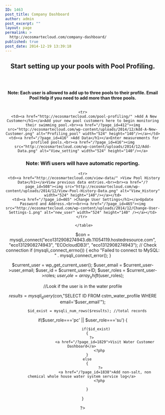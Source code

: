 ```yaml
---
ID: 1463
post_title: Company Dashboard
author: admin
post_excerpt: ""
layout: page
permalink: >
  http://ecosmartecloud.com/company-dashboard/
published: true
post_date: 2014-12-19 13:39:18
---
```

<head>
	<meta name="viewport" content="width=device-width, initial-scale=1">

</head>
<center>

<h2>Start setting up your pools with Pool Profiling.</h2><br><br>

<strong>Note: Each user is allowed to add up to three pools to their profile. Email Pool Help if you need to add more than three pools.</strong></h3><br><br>

<div class="container">
  <table class="table">
  	
  	<tr>
     <td><a href="http://ecosmartecloud.com/pool-profiling/" >Add A New Customer</h1></a>Add your new pool customers here to begin monitoring their swimming pool.<br><a href="/?page_id=412"><img src="http://ecosmartecloud.com/wp-content/uploads/2014/12/Add-A-New-Customer.png" alt="Profiling_pool" width="524" height="140"/></a></td>
     <td><a href="/?page_id=416" >Add Data</h1></a>Enter measurements for profiled pools.<br><a href="/?page_id=416"><img src="http://ecosmartecloud.com/wp-content/uploads/2014/12/Add-Data.png" alt="View_setting" width="524" height="140"/></a>
<h3>Note: Wifi users will have automatic reporting.</h3></td>
   	</tr>        	
  	
  	<tr>
     <td><a href="http://ecosmartecloud.com/view-data/" >View Pool History Data</h1></a>View previous data entries.<br><br><a href="/?page_id=508"><img src="http://ecosmartecloud.com/wp-content/uploads/2014/12/View-Pool-History-Data.png" alt="View_History" width="524" height="140"/></a></td>
    <td><a href="/?page_id=465" >Change User Settings</h1></a>Update Password and Address.<br><br><a href="/?page_id=465"><img src="http://ecosmartecloud.com/wp-content/uploads/2014/12/Change-User-Settings-1.png" alt="new_user" width="524" height="140" /></a></td>
   	</tr> 
  	
  	 </table>
</div>
<?php

$con = mysqli_connect("eco1312908274943.db.11054119.hostedresource.com", "eco1312908274943", "ECOcloudDB3!", "eco1312908274943");
// Check connection
if (mysqli_connect_errno()) {
  echo "Failed to connect to MySQL: " . mysqli_connect_error();
}

$current_user = wp_get_current_user();
$user_email = $current_user->user_email;
$user_id = $current_user->ID;
$user_roles = $current_user->roles;
$user_role = array_shift($user_roles);

//Look if the user is in the water profile

$results = mysqli_query($con,"SELECT ID FROM cstm_water_profile WHERE email='$user_email'");
		
		$id_exist = mysqli_num_rows($results); //total records
		
if($user_role==='pc' || $user_role==='su')
{

                 if($id_exist) 
		{
		    ?>
                        <a href="/?page_id=1829">Visit Water Customer Dashboard</a> 
                   <?php
		}
		else
		{
                    ?>
                        <a href="/?page_id=1838">Add non-salt, non chemical whole house water system service log</a> 
                   <?php

		}


    
}

?>
